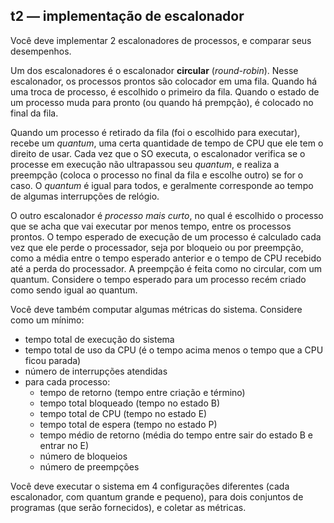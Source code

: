 ## t2 — implementação de escalonador

Você deve implementar 2 escalonadores de processos, e comparar seus desempenhos.

Um dos escalonadores é o escalonador **circular** (*round-robin*).
Nesse escalonador, os processos prontos são colocador em uma fila.
Quando há uma troca de processo, é escolhido o primeiro da fila.
Quando o estado de um processo muda para pronto (ou quando há prempção), é colocado no final da fila.

Quando um processo é retirado da fila (foi o escolhido para executar), recebe um *quantum*, uma certa quantidade de tempo de CPU que ele tem o direito de usar. Cada vez que o SO executa, o escalonador verifica se o processe em execução não ultrapassou seu *quantum*, e realiza a preempção (coloca o processo no final da fila e escolhe outro) se for o caso.
O *quantum* é igual para todos, e geralmente corresponde ao tempo de algumas interrupções de relógio.

O outro escalonador é *processo mais curto*, no qual é escolhido o processo que se acha que vai executar por menos tempo, entre os processos prontos. O tempo esperado de execução de um processo é calculado cada vez que ele perde o processador, seja por bloqueio ou por preempção, como a média entre o tempo esperado anterior e o tempo de CPU recebido até a perda do processador. A preempção é feita como no circular, com um quantum. Considere o tempo esperado para um processo recém criado como sendo igual ao quantum.

Você deve também computar algumas métricas do sistema. Considere como um mínimo:
- tempo total de execução do sistema
- tempo total de uso da CPU (é o tempo acima menos o tempo que a CPU ficou parada)
- número de interrupções atendidas
- para cada processo:
  - tempo de retorno (tempo entre criação e término)
  - tempo total bloqueado (tempo no estado B)
  - tempo total de CPU (tempo no estado E)
  - tempo total de espera (tempo no estado P)
  - tempo médio de retorno (média do tempo entre sair do estado B e entrar no E)
  - número de bloqueios
  - número de preempções

Você deve executar o sistema em 4 configurações diferentes (cada escalonador, com quantum grande e pequeno), para dois conjuntos de programas (que serão fornecidos), e coletar as métricas.
